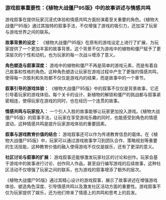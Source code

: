 ### 游戏叙事重要性：《植物大战僵尸95版》中的故事讲述与情感共鸣

游戏叙事在提供玩家沉浸式体验和情感共鸣方面扮演着至关重要的角色。《植物大战僵尸95版》通过其独特的叙事手法，不仅增强了游戏的吸引力，还加深了玩家与游戏世界之间的联系。

**故事背景的设定：**
《植物大战僵尸95版》在原有的游戏设定上进行了扩展，为玩家提供了一个更加丰富的故事背景。这个背景不仅为游戏中的植物和僵尸赋予了更深层次的个性和动机，也为玩家的每一次战斗增添了意义。

**角色塑造与叙事深度：**
游戏中的植物和僵尸不再是简单的游戏元素，而是有着自己故事和性格的角色。这种角色塑造让玩家在游戏过程中产生了更强的情感共鸣，使得每一次胜利和失败都不仅仅是游戏内的结果，而是故事中的一个章节。

**叙事引导的游戏体验：**
《植物大战僵尸95版》中的叙事不仅仅是背景故事，它还引导着玩家的游戏体验。每个关卡的设计、新植物的解锁和僵尸的挑战都与叙事紧密相连，使得玩家在游戏的同时，也在经历一个连贯的故事。

**情感共鸣与玩家投入：**
一个引人入胜的故事能够让玩家更加投入游戏。《植物大战僵尸95版》的叙事手法，让玩家在享受游戏乐趣的同时，也能感受到角色的情感波动，这种情感共鸣是提升玩家游戏体验的重要因素。

**叙事与游戏教育价值的结合：**
游戏叙事还可以作为传递教育信息的载体。在《植物大战僵尸95版》中，玩家可以通过游戏故事学习到团队合作、策略规划等重要的生活技能，这种教育价值的融入使得游戏不仅仅是娱乐，还有了更深的意义。

**社区讨论与叙事的扩展：**
游戏叙事还能够激发玩家社区的讨论和创作。玩家会基于游戏中的故事进行讨论、创作同人作品，甚至自行编写游戏的后续故事，这种社区活动不仅增强了玩家之间的联系，也为游戏的叙事增添了额外的层次。

《植物大战僵尸95版》通过其精心设计的游戏叙事，展示了故事讲述在增强游戏体验、塑造角色深度、引导情感共鸣以及激发社区活动方面的重要性。游戏叙事不仅为玩家提供了娱乐，还为他们带来了情感上的共鸣和思考上的启发。